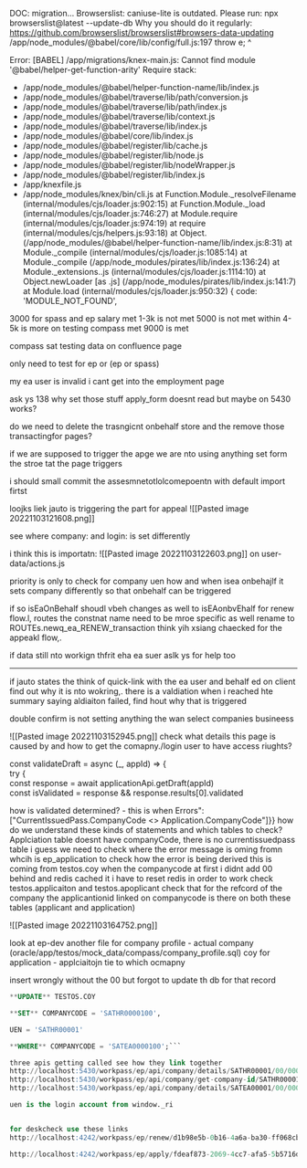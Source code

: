 DOC: migration...
Browserslist: caniuse-lite is outdated. Please run:
  npx browserslist@latest --update-db
  Why you should do it regularly: https://github.com/browserslist/browserslist#browsers-data-updating
/app/node_modules/@babel/core/lib/config/full.js:197
      throw e;
      ^

Error: [BABEL] /app/migrations/knex-main.js: Cannot find module '@babel/helper-get-function-arity'
Require stack:
- /app/node_modules/@babel/helper-function-name/lib/index.js
- /app/node_modules/@babel/traverse/lib/path/conversion.js
- /app/node_modules/@babel/traverse/lib/path/index.js
- /app/node_modules/@babel/traverse/lib/context.js
- /app/node_modules/@babel/traverse/lib/index.js
- /app/node_modules/@babel/core/lib/index.js
- /app/node_modules/@babel/register/lib/cache.js
- /app/node_modules/@babel/register/lib/node.js
- /app/node_modules/@babel/register/lib/nodeWrapper.js
- /app/node_modules/@babel/register/lib/index.js
- /app/knexfile.js
- /app/node_modules/knex/bin/cli.js
    at Function.Module._resolveFilename (internal/modules/cjs/loader.js:902:15)
    at Function.Module._load (internal/modules/cjs/loader.js:746:27)
    at Module.require (internal/modules/cjs/loader.js:974:19)
    at require (internal/modules/cjs/helpers.js:93:18)
    at Object.<anonymous> (/app/node_modules/@babel/helper-function-name/lib/index.js:8:31)
    at Module._compile (internal/modules/cjs/loader.js:1085:14)
    at Module._compile (/app/node_modules/pirates/lib/index.js:136:24)
    at Module._extensions..js (internal/modules/cjs/loader.js:1114:10)
    at Object.newLoader [as .js] (/app/node_modules/pirates/lib/index.js:141:7)
    at Module.load (internal/modules/cjs/loader.js:950:32) {
  code: 'MODULE_NOT_FOUND',

3000 for spass and ep salary met
	1-3k is not met
5000 is not met
	within 4-5k is more on testing compass met
9000 is met

compass sat testing data on confluence page

only need to test for ep or (ep or spass)

my ea user is invalid i cant get into the employment page

ask ys 138 why set those stuff apply_form doesnt read but maybe on 5430 works?

do we need to delete the trasngicnt onbehalf store and the remove those transactingfor pages?

if we are supposed to trigger the apge we are nto using anything set form the stroe tat the page triggers 

i should small commit the assesmnetotlolcomepoentn with default import firtst

loojks liek jauto is triggering the part for appeal
![[Pasted image 20221103121608.png]]

see where company: and login: is set differently

i think this is importatn:
![[Pasted image 20221103122603.png]]
on user-data/actions.js

priority is only to check for company uen how and when isea onbehajlf it sets company differently so that onbehalf can be triggered

if so isEaOnBehalf shoudl vbeh changes as well to isEAonbvEhalf for renew flow.l, routes the constnat name need to be mroe specific as well rename to ROUTEs.newq_ea_RENEW_transaction
think yih xsiang chaecked for the appeakl flow,.

if data still nto workign thfrit eha ea suer aslk ys for help too

---
if jauto states the think of quick-link with the ea user and behalf ed on client find out why it is nto wokring,. there is a valdiation when i reached hte summary saying aldiaiton failed, find hout why that is triggered

double confirm is not setting anything the wan select companies busineess

![[Pasted image 20221103152945.png]]
check what details this page is caused by and how to get the comapny./login user to have access riughts?

const validateDraft = async (_, appId) => {  
  try {  
    const response = await applicationApi.getDraft(appId)  
    const isValidated = response && response.results[0].validated

how is validated determined? - this is when
	Errors":["CurrentIssuedPass.CompanyCode <> Application.CompanyCode"]}}
how do we understand these kinds of statements and which tables to check?
Applciation table doesnt have companyCode, there is no currentissuedpass table
	i guess we need to check where the error message is oming fromn whcih is ep_application to check how the error is being derived
this is coming from testos.coy when the companycode
at first i didnt add 00 behind and redis cached it i have to reset redis in order to work
check testos.applicaiton and testos.apoplicant check that for the refcord of the company the applicantionid linked on companycode is there on both these tables (applicant and application)

![[Pasted image 20221103164752.png]]

look at ep-dev
another file for company profile - actual company (oracle/app/testos/mock_data/compass/company_profile.sql)
coy for application - applciaitojn tie to which ocmapny

insert wrongly without the 00 but forgot to update th db for that record

```sql
**UPDATE** TESTOS.COY

**SET** COMPANYCODE = 'SATHR0000100',

UEN = 'SATHR00001'

**WHERE** COMPANYCODE = 'SATEA0000100';```

three apis getting called see how they link together
http://localhost:5430/workpass/ep/api/company/details/SATHR00001/00/000
http://localhost:5430/workpass/ep/api/company/get-company-id/SATHR00001/00/000
http://localhost:5430/workpass/ep/api/company/details/SATEA00001/00/000

uen is the login account from window._ri


for deskcheck use these links
http://localhost:4242/workpass/ep/renew/d1b98e5b-0b16-4a6a-ba30-ff068cb6bb21/summary#compass

http://localhost:4242/workpass/ep/apply/fdeaf873-2069-4cc7-afa5-5b5716d2935b/summary#compass
